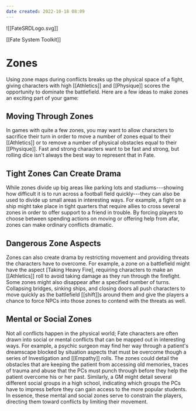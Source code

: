 ```yaml
---
date created: 2022-10-18 08:09
---
```


![[FateSRDLogo.svg]]

[[Fate System Toolkit]]

# Zones

Using zone maps during conflicts breaks up the physical space of a fight, giving characters with high [[Athletics]] and [[Physique]] scores the opportunity to dominate the battlefield. Here are a few ideas to make zones an exciting part of your game:

## Moving Through Zones

In games with quite a few zones, you may want to allow characters to sacrifice their turn in order to move a number of zones equal to their [[Athletics]] or to remove a number of physical obstacles equal to their [[Physique]]. Fast and strong characters want to be fast and strong, but rolling dice isn't always the best way to represent that in Fate.

## Tight Zones Can Create Drama

While zones divide up big areas like parking lots and stadiums---showing how difficult it is to run across a football field quickly---they can also be used to divide up small areas in interesting ways. For example, a fight on a ship might take place in tight quarters that require allies to cross several zones in order to offer support to a friend in trouble. By forcing players to choose between spending actions on moving or offering help from afar, zones can make ordinary conflicts dramatic.

## Dangerous Zone Aspects

Zones can also create drama by restricting movement and providing threats the characters have to overcome. For example, a zone on a battlefield might have the aspect [Taking Heavy Fire], requiring characters to make an [[Athletics]] roll to avoid taking damage as they run through the firefight. Some zones might also disappear after a specified number of turns. Collapsing bridges, sinking ships, and
closing doors all push characters to move quickly as the battlefield [[shift]]s around them and give the players a chance to force NPCs into those zones to contend with the threats as well.

## Mental or Social Zones

Not all conflicts happen in the physical world; Fate characters are often drawn into social or mental conflicts that can be mapped out in interesting ways. For example, a psychic surgeon may find her way through a patient's dreamscape blocked by situation aspects that must be overcome though a series of Investigation and [[Empathy]] rolls. The zones could detail the obstacles that are keeping the patient from accessing old memories, traces of trauma and abuse that the PCs must punch through before they help the patient overcome his or her past. Similarly, a GM might detail several different social groups in a high school, indicating which groups the PCs have to impress before they can gain access to the more popular students. In essence, these mental and social zones serve to constrain the players, directing them toward conflicts by limiting their movement.

